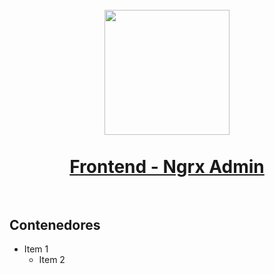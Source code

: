 <h1 align="center">
  <br>
  <img src="https://ngrx.io/assets/images/badge.svg" width="200">
  <br><br>
  <a href="https://martinbobbio.github.io/frontend-ngrx">
    Frontend - Ngrx Admin
  </a>
  <br><br>
</h1>


## Contenedores

* Item 1
  * Item 2
